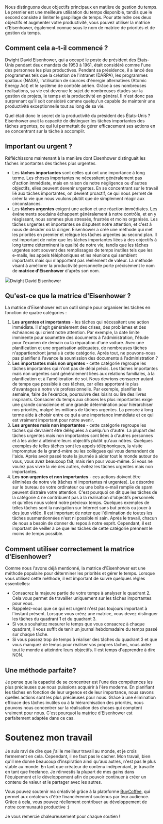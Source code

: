 Nous distinguons deux objectifs principaux en matière de gestion du temps. Le premier est une meilleure utilisation du temps disponible, tandis que le second consiste à limiter le gaspillage de temps. Pour atteindre ces deux objectifs et augmenter votre productivité, vous pouvez utiliser la matrice d'Eisenhower, également connue sous le nom de matrice de priorités et de gestion du temps.

Comment cela a-t-il commencé ?
---------------------

Dwight David Eisenhower, qui a occupé le poste de président des États-Unis pendant deux mandats de 1953 à 1961, était considéré comme l'une des personnes les plus productives. Pendant sa présidence, il a lancé des programmes tels que la création de l'intranet (DARPA), les programmes spatiaux (NASA), l'utilisation de sources d'énergie alternatives (Atomic Energy Act) et le système de contrôle aérien. Grâce à ses nombreuses réalisations, sa vie est devenue le sujet de nombreuses études sur la gestion de projets, le temps et la productivité en général. Il n'est donc pas surprenant qu'il soit considéré comme quelqu'un capable de maintenir une productivité exceptionnelle tout au long de sa vie.

Quel était donc le secret de la productivité du président des États-Unis ? Eisenhower avait la capacité de distinguer les tâches importantes des tâches urgentes, ce qui lui permettait de gérer efficacement ses actions en se concentrant sur la tâche à accomplir.

**Important ou urgent ?**
----------------------------

Réfléchissons maintenant à la manière dont Eisenhower distinguait les tâches importantes des tâches plus urgentes.

*   Les **tâches importantes** sont celles qui ont une importance à long terme. Les choses importantes ne nécessitent généralement pas d'action immédiate, mais en raison de notre négligence ou d'autres objectifs, elles peuvent devenir urgentes. En se concentrant sur le travail lié aux tâches importantes, on devient proactif, ce qui nous permet de créer la vie que nous voulons plutôt que de simplement réagir aux circonstances.
*   Les **tâches urgentes** exigent une action et une réaction immédiates. Les événements soudains échappent généralement à notre contrôle, et en y réagissant, nous sommes plus stressés, frustrés et moins organisés. Les tâches urgentes et importantes se disputent notre attention, et c'est à nous de décider où la diriger. Eisenhower a créé une méthode qui met les priorités en premier et relègue les tâches urgentes au second plan. Il est important de noter que les tâches importantes liées à des objectifs à long terme déterminent la qualité de notre vie, tandis que les tâches urgentes sont souvent des remplissages de temps inutiles tels que les e-mails, les appels téléphoniques et les réunions qui semblent importants mais qui n'apportent pas réellement de valeur. La méthode visant à améliorer la productivité personnelle porte précisément le nom de **matrice d'Eisenhower** d'après son nom.

![](https://miro.medium.com/max/1400/1*U3o5WOrYIlH7lcKkY8QwRg.jpeg)Dwight David Eisenhower

**Qu'est-ce que la matrice d'Eisenhower ?**
----------------------------------

La matrice d'Eisenhower est un outil simple pour organiser les tâches en fonction de quatre catégories :

1.  **Les urgentes et importantes** - les tâches qui nécessitent une action immédiate. Il s'agit généralement des crises, des problèmes et des échéances qui crient notre attention. Par exemple, la date limite imminente pour soumettre des documents à l'administration, l'étude pour l'examen de demain ou la réparation d'une voiture. Avec une planification et une organisation adéquates, de nombreuses tâches n'appartiendront jamais à cette catégorie. Après tout, ne pouvons-nous pas planifier à l'avance la soumission des documents à l'administration ?
2.  **Les importantes mais non urgentes** - cette catégorie regroupe les tâches importantes qui n'ont pas de délai précis. Les tâches importantes mais non urgentes sont généralement liées aux relations familiales, à la planification et à l'amélioration de soi. Nous devrions consacrer autant de temps que possible à ces tâches, car elles apportent le plus d'avantages à notre vie professionnelle. Par exemple, planifier la semaine, faire de l'exercice, poursuivre des loisirs ou lire des livres inspirants. Consacrer du temps aux choses les plus importantes exige une grande conscience et une grande détermination pour hiérarchiser nos priorités, malgré les millions de tâches urgentes. La pensée à long terme aide à choisir entre ce qui a une importance immédiate et ce qui est vraiment important pour notre avenir.
3.  **Les urgentes mais non importantes** - cette catégorie regroupe les tâches qui devraient être déléguées à quelqu'un d'autre. La plupart des tâches urgentes mais non importantes sont liées à d'autres personnes et à les aider à atteindre leurs objectifs plutôt qu'aux nôtres. Quelques exemples de telles tâches sont les appels téléphoniques, la visite impromptue de la grand-mère ou les collègues qui vous demandent de l'aide. Après avoir passé toute la journée à aider tout le monde autour de vous, vous avez beaucoup fait, mais rien pour vous-même. Si vous ne voulez pas vivre la vie des autres, évitez les tâches urgentes mais non importantes.
4.  **Les non urgentes et non importantes** - ces actions doivent être éliminées de notre vie (tâches ni importantes ni urgentes). Le désordre sur le bureau de votre ordinateur ou une boîte e-mail remplie de spam peuvent distraire votre attention. C'est pourquoi on dit que les tâches de la catégorie 4 ne contribuent pas à la réalisation d'objectifs personnels et qu'elles nous volent notre précieux temps. Quelques exemples de telles tâches sont la navigation sur Internet sans but précis ou jouer à des jeux vidéo. Il est important de noter que l'élimination de toutes les tâches susmentionnées n'est ni possible ni sain. Après le travail, chacun de nous a besoin de donner du repos à notre esprit. Cependant, il est important de veiller à ce que les tâches de cette catégorie prennent le moins de temps possible.

**Comment utiliser correctement la matrice d'Eisenhower?**
--------------------------------------------------

Comme nous l'avons déjà mentionné, la matrice d'Eisenhower est une méthode populaire pour déterminer les priorités et gérer le temps. Lorsque vous utilisez cette méthode, il est important de suivre quelques règles essentielles:

*   Consacrez la majeure partie de votre temps à analyser le quadrant 2. Cela vous permet de travailler uniquement sur les tâches importantes pour vous.
*   Rappelez-vous que ce qui est urgent n'est pas toujours important à l'instant présent. Lorsque vous créez une matrice, vous devez distinguer les tâches du quadrant 1 et du quadrant 3.
*   Si vous souhaitez mesurer le temps que vous consacrez à chaque quadrant, il vous suffit de tenir un journal hebdomadaire du temps passé sur chaque tâche.
*   Si vous passez trop de temps à réaliser des tâches du quadrant 3 et que vous manquez de temps pour réaliser vos propres tâches, vous aidez tout le monde à atteindre leurs objectifs. Il est temps d'apprendre à dire NON.

**Une méthode parfaite?**
-------------------

Je pense que la capacité de se concentrer est l'une des compétences les plus précieuses que nous puissions acquérir à l'ère moderne. En planifiant les tâches en fonction de leur urgence et de leur importance, nous savons quelles actions sont les plus précieuses pour nous. Grâce à une élimination efficace des tâches inutiles ou à la hiérarchisation des priorités, nous pouvons nous concentrer sur la réalisation des choses qui comptent vraiment pour nous. C'est pourquoi la matrice d'Eisenhower est parfaitement adaptée dans ce cas.

Soutenez mon travail
=======================

Je suis ravi de dire que j'ai le meilleur travail au monde, et je crois fermement en cela. Cependant, il ne faut pas le cacher. Mon travail, bien qu'il me donne beaucoup d'inspiration ainsi qu'aux autres, n'est pas le plus stable au monde. En tant que créateur de contenu indépendant, je travaille en tant que freelance. Je réinvestis la plupart de mes gains dans l'équipement et le développement afin de pouvoir continuer à créer un contenu de valeur et le partager avec les autres.

Vous pouvez soutenir ma créativité grâce à la plateforme [BuyCoffee](https://buycoffee.to/leszekkrol), qui permet aux créateurs d'être financièrement soutenus par leur audience. Grâce à cela, vous pouvez réellement contribuer au développement de notre communauté productive :)

Je vous remercie chaleureusement pour chaque soutien !